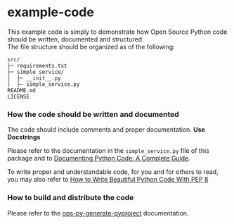 # example-code

This example code is simply to demonstrate how Open Source Python code should be written, documented and structured.   
The file structure should be organized as of the following:

```
src/
├─ requirements.txt
├─ simple_service/
│  ├─ __init__.py
│  ├─ simple_service.py
README.md
LICENSE
```

### How the code should be written and documented
The code should include comments and proper documentation. **Use Docstrings**   

Please refer to the documentation in the `simple_service.py` file of this package and to [Documenting Python Code: A Complete Guide](https://realpython.com/documenting-python-code).

To write proper and understandable code, for you and for others to read, you may also refer to [How to Write Beautiful Python Code With PEP 8](https://realpython.com/python-pep8/)


### How to build and distribute the code
Please refer to the [ops-py-generate-pyproject](https://pypi.org/project/ops-py-generate-pyproject) documentation.

